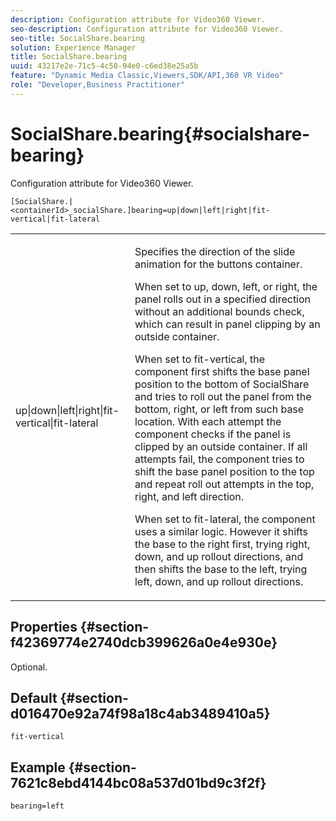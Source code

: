 ```yaml
---
description: Configuration attribute for Video360 Viewer.
seo-description: Configuration attribute for Video360 Viewer.
seo-title: SocialShare.bearing
solution: Experience Manager
title: SocialShare.bearing
uuid: 43217e2e-71c5-4c58-94e0-c6ed38e25a5b
feature: "Dynamic Media Classic,Viewers,SDK/API,360 VR Video"
role: "Developer,Business Practitioner"
---
```


# SocialShare.bearing{#socialshare-bearing}

Configuration attribute for Video360 Viewer.

 `[SocialShare.|<containerId>_socialShare.]bearing=up|down|left|right|fit-vertical|fit-lateral`

<table id="table_C616483932C2482CA9794DDD7313FD7C"> 
 <tbody> 
  <tr> 
   <td colname="col1"> <p> <span class="codeph"> up|down|left|right|fit-vertical|fit-lateral</span> </p> </td> 
   <td colname="col2"> <p> Specifies the direction of the slide animation for the buttons container. </p> <p> When set to <span class="codeph"> up</span>, <span class="codeph"> down</span>, <span class="codeph"> left</span>, or <span class="codeph"> right</span>, the panel rolls out in a specified direction without an additional bounds check, which can result in panel clipping by an outside container. </p> <p>When set to <span class="codeph"> fit-vertical</span>, the component first shifts the base panel position to the bottom of SocialShare and tries to roll out the panel from the bottom, right, or left from such base location. With each attempt the component checks if the panel is clipped by an outside container. If all attempts fail, the component tries to shift the base panel position to the top and repeat roll out attempts in the top, right, and left direction. </p> <p>When set to <span class="codeph"> fit-lateral</span>, the component uses a similar logic. However it shifts the base to the right first, trying right, down, and up rollout directions, and then shifts the base to the left, trying left, down, and up rollout directions. </p> </td> 
  </tr> 
 </tbody> 
</table>

## Properties {#section-f42369774e2740dcb399626a0e4e930e}

Optional.

## Default {#section-d016470e92a74f98a18c4ab3489410a5}

`fit-vertical`

## Example {#section-7621c8ebd4144bc08a537d01bd9c3f2f}

```
bearing=left
```

